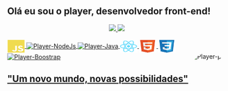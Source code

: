## Olá eu sou o player, desenvolvedor front-end!
<div align="center">
  <a href="https://github.com/Player1mene">
  <img height="180em" src="https://github-readme-stats.vercel.app/api?username=Player1mene&show_icons=true&theme=synthwave&include_all_commits=true&count_private=true"/>
  <img height="180em" src="https://github-readme-stats.vercel.app/api/top-langs/?username=Player1mene&layout=compact&langs_count=7&theme=synthwave"/>
</div>
<div style="display: inline_block"><br>
  <img align="center" alt="Player-Js" height="30" width="40" src="https://raw.githubusercontent.com/devicons/devicon/master/icons/javascript/javascript-plain.svg">
  <img align="center" alt="Player-NodeJs" height="30" width="40" src="https://cdn.jsdelivr.net/gh/devicons/devicon/icons/nodejs/nodejs-original.svg" />
  <img align="center" alt="Player-Java" height="30" width="40" src="https://cdn.jsdelivr.net/gh/devicons/devicon/icons/java/java-original.svg" />
  <img align="center" alt="Player-React" height="30" width="40" src="https://raw.githubusercontent.com/devicons/devicon/master/icons/react/react-original.svg">
  <img align="center" alt="Player-HTML" height="30" width="40" src="https://raw.githubusercontent.com/devicons/devicon/master/icons/html5/html5-original.svg">
  <img align="center" alt="Player-CSS" height="30" width="40" src="https://raw.githubusercontent.com/devicons/devicon/master/icons/css3/css3-original.svg">
  <img align="center" alt="Player-Boostrap" height="30" width="40" src="https://cdn.jsdelivr.net/gh/devicons/devicon/icons/bootstrap/bootstrap-plain.svg">
  <img align="right"  style="border-radius: 500px;" alt="Player-pic" height="150" src="https://images-ext-1.discordapp.net/external/ozD10LzsIxwfeNsNlQ1f-4ipDa9EV3MtcmzLzXo8ka8/%3Fsize%3D2048/https/cdn.discordapp.com/avatars/726976994239315999/bdcda70a3892ad0818f1986f8bb7cfd6.png?width=480&height=480">
</div>
  
  ## "Um novo mundo, novas possibilidades"
 
<div>
</div>
